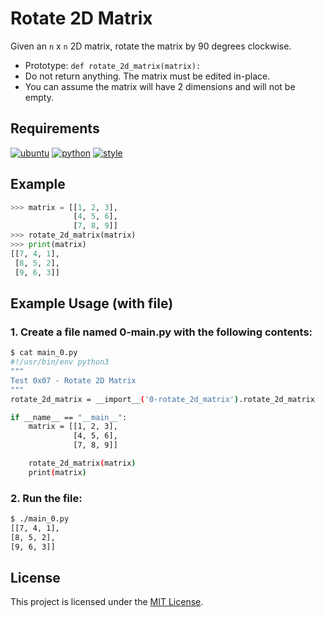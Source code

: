 # Rotate 2D Matrix
Given an `n` x `n` 2D matrix, rotate the matrix by 90 degrees clockwise.
- Prototype: `def rotate_2d_matrix(matrix):`
- Do not return anything. The matrix must be edited in-place.
- You can assume the matrix will have 2 dimensions and will not be empty.

## Requirements
[![ubuntu](https://img.shields.io/badge/ubuntu-20.04_LTS-orange.svg?style=flat)](https://www.ubuntu.com/download/desktop)
[![python](https://img.shields.io/badge/python3-3.8.10-yellow.svg)](https://www.python.org/downloads/release/python-3810/)
[![style](https://img.shields.io/badge/pycodestyle-2.8.0-blue.svg)](https://pypi.org/project/pycodestyle/)

## Example
```python
>>> matrix = [[1, 2, 3],
              [4, 5, 6],
              [7, 8, 9]]
>>> rotate_2d_matrix(matrix)
>>> print(matrix)
[[7, 4, 1],
 [8, 5, 2],
 [9, 6, 3]]
```

## Example Usage (with file)
### 1. Create a file named 0-main.py with the following contents:
```bash
$ cat main_0.py
#!/usr/bin/env python3
"""
Test 0x07 - Rotate 2D Matrix
"""
rotate_2d_matrix = __import__('0-rotate_2d_matrix').rotate_2d_matrix

if __name__ == "__main__":
    matrix = [[1, 2, 3],
              [4, 5, 6],
              [7, 8, 9]]

    rotate_2d_matrix(matrix)
    print(matrix)

```
### 2. Run the file:
```bash
$ ./main_0.py
[[7, 4, 1],
[8, 5, 2],
[9, 6, 3]]
```

## License
This project is licensed under the [MIT License](../LICENSE).
